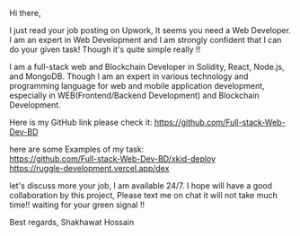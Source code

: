 Hi there,

I just read your job posting on Upwork, It seems you need a Web Developer. I am an expert in Web Development and I am strongly confident that I can do your given task! Though it's quite simple really !!

I am a full-stack web and Blockchain Developer in Solidity, React, Node.js, and MongoDB. Though I am an expert in various technology and programming language for web and mobile application development, especially in WEB(Frontend/Backend Development) and Blockchain Development.


Here is my GitHub link please check it: 
https://github.com/Full-stack-Web-Dev-BD

here are some Examples of my task:<br/>
https://github.com/Full-stack-Web-Dev-BD/xkid-deploy <br/>
https://ruggle-development.vercel.app/dex <br/>


let's discuss more your job, I am available 24/7. I hope will have a good collaboration by this project,
Please text me on chat it will not take much time!!
waiting for your green signal !!


Best regards,
Shakhawat Hossain
